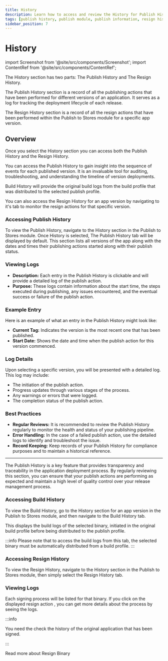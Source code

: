 ```yaml
---
title: History
description: Learn how to access and review the History for Publish History and Resign History in Appcircle
tags: [publish history, publish module, publish information, resign history, history]
sidebar_position: 7
---
```


# History

import Screenshot from '@site/src/components/Screenshot';
import ContentRef from '@site/src/components/ContentRef';

The History section has two parts: The Publish History and The Resign History.

The Publish History section is a record of all the publishing actions that have been performed for different versions of an application. It serves as a log for tracking the deployment lifecycle of each release.

The Resign History section is a record of all the resign actions that have been performed within the Publish to Stores module for a specific app version.

## Overview

Once you select the History section you can access both the Publish History and the Resign History.

You can access the Publish History to gain insight into the sequence of events for each published version. It is an invaluable tool for auditing, troubleshooting, and understanding the timeline of version deployments.

Build History will provide the original build logs from the build profile that was distributed to the selected publish profile.

You can also access the Resign History for an app version by navigating to it's tab to monitor the resign actions for that specific version.

### Accessing Publish History

To view the Publish History, navigate to the History section in the Publish to Stores module. Once History is selected, The Publish History tab will be displayed by default. This section lists all versions of the app along with the dates and times their publishing actions started along with their publish status.

<Screenshot url='https://cdn.appcircle.io/docs/assets/7115-1.png' alt="Publish History" />

### Viewing Logs

- **Description:** Each entry in the Publish History is clickable and will provide a detailed log of the publish action.
- **Purpose:** These logs contain information about the start time, the steps executed during publishing, any issues encountered, and the eventual success or failure of the publish action.

### Example Entry

Here is an example of what an entry in the Publish History might look like:

- **Current Tag:** Indicates the version is the most recent one that has been published.
- **Start Date:** Shows the date and time when the publish action for this version commenced.

### Log Details

Upon selecting a specific version, you will be presented with a detailed log. This log may include:

- The initiation of the publish action.
- Progress updates through various stages of the process.
- Any warnings or errors that were logged.
- The completion status of the publish action.

<Screenshot url='https://cdn.appcircle.io/docs/assets/publish-history-log.png' />

### Best Practices

- **Regular Reviews:** It is recommended to review the Publish History regularly to monitor the health and status of your publishing pipeline.
- **Error Handling:** In the case of a failed publish action, use the detailed logs to identify and troubleshoot the issue.
- **Record Keeping:** Keep records of your Publish History for compliance purposes and to maintain a historical reference.

---

The Publish History is a key feature that provides transparency and traceability in the application deployment process. By regularly reviewing this section, you can ensure that your publish actions are performing as expected and maintain a high level of quality control over your release management process.

### Accessing Build History

To view the Build History, go to the History section for an app version in the Publish to Stores module, and then navigate to the Build History tab.

<Screenshot url='https://cdn.appcircle.io/docs/assets/BE5239-history2.png' alt="Publish Build History"/>

This displays the build logs of the selected binary, initiated in the original build profile before being distributed to the publish profile.

:::info
Please note that to access the build logs from this tab, the selected binary must be automatically distributed from a build profile.
:::

### Accessing Resign History

To view the Resign History, navigate to the History section in the Publish to Stores module, then simply select the Resign History tab.

### Viewing Logs

Each signing process will be listed for that binary. If you click on the displayed resign action , you can get more details about the process by seeing the logs.

<Screenshot url='https://cdn.appcircle.io/docs/assets/BE5239-history4.png' alt="Publish Resign History" />

<Screenshot url='https://cdn.appcircle.io/docs/assets/BE5239-history5.png' alt="Publish Resign History Logs" />

:::info

You need the check the history of the original application that has been signed.

:::

<ContentRef
url="/publish-module/publish-information/resign-binary">
Read more about Resign Binary
</ContentRef>